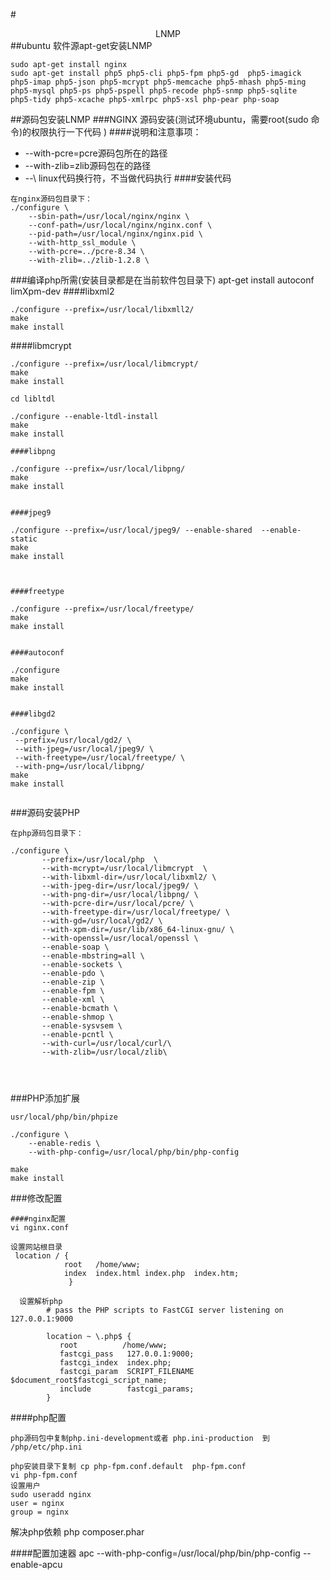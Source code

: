 #<center>LNMP</center>
##ubuntu 软件源apt-get安装LNMP
```
sudo apt-get install nginx 
sudo apt-get install php5 php5-cli php5-fpm php5-gd  php5-imagick php5-imap php5-json php5-mcrypt php5-memcache php5-mhash php5-ming php5-mysql php5-ps php5-pspell php5-recode php5-snmp php5-sqlite  php5-tidy php5-xcache php5-xmlrpc php5-xsl php-pear php-soap

```

##源码包安装LNMP
###NGINX 源码安装(测试环境ubuntu，需要root(sudo 命令)的权限执行一下代码 )
####说明和注意事项：
*  --with-pcre=pcre源码包所在的路径
*  --with-zlib=zlib源码包在的路径
*  --\ linux代码换行符，不当做代码执行
####安装代码
```
在nginx源码包目录下：
./configure \
    --sbin-path=/usr/local/nginx/nginx \
    --conf-path=/usr/local/nginx/nginx.conf \
    --pid-path=/usr/local/nginx/nginx.pid \
    --with-http_ssl_module \
    --with-pcre=../pcre-8.34 \
    --with-zlib=../zlib-1.2.8 \
```
###编译php所需(安装目录都是在当前软件包目录下)
apt-get install autoconf limXpm-dev
####libxml2
```
./configure --prefix=/usr/local/libxmll2/
make
make install
```

####libmcrypt
```
./configure --prefix=/usr/local/libmcrypt/
make
make install

cd libltdl

./configure --enable-ltdl-install
make
make install
```
```
####libpng

./configure --prefix=/usr/local/libpng/
make
make install


####jpeg9

./configure --prefix=/usr/local/jpeg9/ --enable-shared  --enable-static
make
make install



####freetype

./configure --prefix=/usr/local/freetype/
make
make install


####autoconf

./configure
make
make install


####libgd2

./configure \
 --prefix=/usr/local/gd2/ \
 --with-jpeg=/usr/local/jpeg9/ \
 --with-freetype=/usr/local/freetype/ \
 --with-png=/usr/local/libpng/
make
make install


```
###源码安装PHP
```
在php源码包目录下：

./configure \
       --prefix=/usr/local/php  \
       --with-mcrypt=/usr/local/libmcrypt  \
       --with-libxml-dir=/usr/local/libxml2/ \
       --with-jpeg-dir=/usr/local/jpeg9/ \
       --with-png-dir=/usr/local/libpng/ \
       --with-pcre-dir=/usr/local/pcre/ \
       --with-freetype-dir=/usr/local/freetype/ \
       --with-gd=/usr/local/gd2/ \
       --with-xpm-dir=/usr/lib/x86_64-linux-gnu/ \
       --with-openssl=/usr/local/openssl \
       --enable-soap \
       --enable-mbstring=all \
       --enable-sockets \
       --enable-pdo \
       --enable-zip \
       --enable-fpm \
       --enable-xml \
       --enable-bcmath \
       --enable-shmop \
       --enable-sysvsem \
       --enable-pcntl \
       --with-curl=/usr/local/curl/\
       --with-zlib=/usr/local/zlib\
       
       
           
```

###PHP添加扩展
```
usr/local/php/bin/phpize

./configure \
    --enable-redis \
    --with-php-config=/usr/local/php/bin/php-config
 
make
make install
```


###修改配置
```
####nginx配置
vi nginx.conf

设置网站根目录
 location / {
            root   /home/www;
            index  index.html index.php  index.htm;
             }
        
  设置解析php       
        # pass the PHP scripts to FastCGI server listening on 127.0.0.1:9000
   
        location ~ \.php$ {
           root          /home/www;
           fastcgi_pass   127.0.0.1:9000;
           fastcgi_index  index.php;
           fastcgi_param  SCRIPT_FILENAME  $document_root$fastcgi_script_name;
           include        fastcgi_params;
        }

```
####php配置
```
php源码包中复制php.ini-development或者 php.ini-production  到 /php/etc/php.ini

php安装目录下复制 cp php-fpm.conf.default  php-fpm.conf
vi php-fpm.conf
设置用户
sudo useradd nginx
user = nginx
group = nginx
```

解决php依赖
php composer.phar 


####配置加速器
apc
 --with-php-config=/usr/local/php/bin/php-config --enable-apcu

